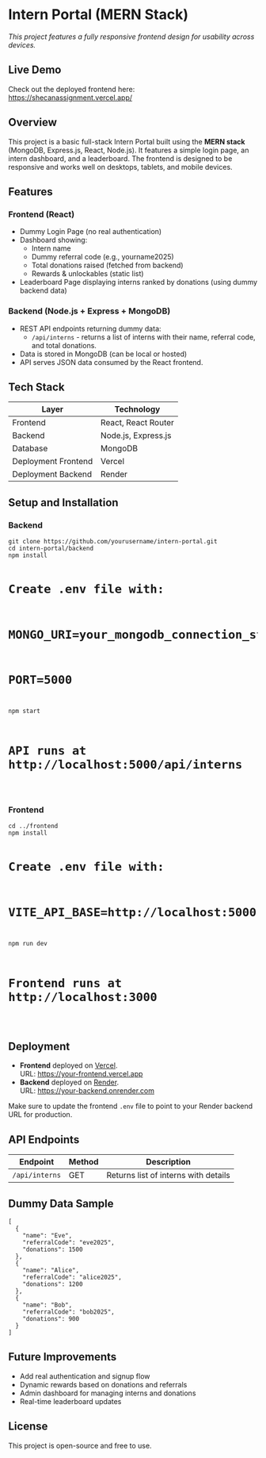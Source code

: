 <body>
  <h1>Intern Portal (MERN Stack)</h1>

  <p><em>This project features a fully responsive frontend design for usability across devices.</em></p>

  <h2>Live Demo</h2>
<p>Check out the deployed frontend here: <a href="https://shecanassignment.vercel.app/" target="_blank" rel="noopener noreferrer">https://shecanassignment.vercel.app/</a></p>


  <h2>Overview</h2>
  <p>This project is a basic full-stack Intern Portal built using the <strong>MERN stack</strong> (MongoDB, Express.js, React, Node.js). It features a simple login page, an intern dashboard, and a leaderboard. The frontend is designed to be responsive and works well on desktops, tablets, and mobile devices.</p>

  <h2>Features</h2>
  <h3>Frontend (React)</h3>
  <ul>
    <li>Dummy Login Page (no real authentication)</li>
    <li>Dashboard showing:
      <ul>
        <li>Intern name</li>
        <li>Dummy referral code (e.g., yourname2025)</li>
        <li>Total donations raised (fetched from backend)</li>
        <li>Rewards &amp; unlockables (static list)</li>
      </ul>
    </li>
    <li>Leaderboard Page displaying interns ranked by donations (using dummy backend data)</li>
  </ul>

  <h3>Backend (Node.js + Express + MongoDB)</h3>
  <ul>
    <li>REST API endpoints returning dummy data:
      <ul>
        <li><code>/api/interns</code> - returns a list of interns with their name, referral code, and total donations.</li>
      </ul>
    </li>
    <li>Data is stored in MongoDB (can be local or hosted)</li>
    <li>API serves JSON data consumed by the React frontend.</li>
  </ul>

  <h2>Tech Stack</h2>
  <table>
    <thead>
      <tr><th>Layer</th><th>Technology</th></tr>
    </thead>
    <tbody>
      <tr><td>Frontend</td><td>React, React Router</td></tr>
      <tr><td>Backend</td><td>Node.js, Express.js</td></tr>
      <tr><td>Database</td><td>MongoDB</td></tr>
      <tr><td>Deployment Frontend</td><td>Vercel</td></tr>
      <tr><td>Deployment Backend</td><td>Render</td></tr>
    </tbody>
  </table>

  <h2>Setup and Installation</h2>

  <h3>Backend</h3>
  <pre><code>git clone https://github.com/yourusername/intern-portal.git
cd intern-portal/backend
npm install

# Create .env file with:
# MONGO_URI=your_mongodb_connection_string
# PORT=5000

npm start
# API runs at http://localhost:5000/api/interns
</code></pre>

  <h3>Frontend</h3>
  <pre><code>cd ../frontend
npm install

# Create .env file with:
# VITE_API_BASE=http://localhost:5000

npm run dev
# Frontend runs at http://localhost:3000
</code></pre>

  <h2>Deployment</h2>
  <ul>
    <li><strong>Frontend</strong> deployed on <a href="https://vercel.com" target="_blank" rel="noopener">Vercel</a>.<br />URL: <a href="https://your-frontend.vercel.app" target="_blank" rel="noopener">https://your-frontend.vercel.app</a></li>
    <li><strong>Backend</strong> deployed on <a href="https://render.com" target="_blank" rel="noopener">Render</a>.<br />URL: <a href="https://your-backend.onrender.com" target="_blank" rel="noopener">https://your-backend.onrender.com</a></li>
  </ul>
  <p>Make sure to update the frontend <code>.env</code> file to point to your Render backend URL for production.</p>

  <h2>API Endpoints</h2>
  <table>
    <thead>
      <tr><th>Endpoint</th><th>Method</th><th>Description</th></tr>
    </thead>
    <tbody>
      <tr><td><code>/api/interns</code></td><td>GET</td><td>Returns list of interns with details</td></tr>
    </tbody>
  </table>

  <h2>Dummy Data Sample</h2>
  <pre><code>[
  {
    "name": "Eve",
    "referralCode": "eve2025",
    "donations": 1500
  },
  {
    "name": "Alice",
    "referralCode": "alice2025",
    "donations": 1200
  },
  {
    "name": "Bob",
    "referralCode": "bob2025",
    "donations": 900
  }
]
</code></pre>

  <h2>Future Improvements</h2>
  <ul>
    <li>Add real authentication and signup flow</li>
    <li>Dynamic rewards based on donations and referrals</li>
    <li>Admin dashboard for managing interns and donations</li>
    <li>Real-time leaderboard updates</li>
  </ul>

  <h2>License</h2>
  <p>This project is open-source and free to use.</p>
</body>
